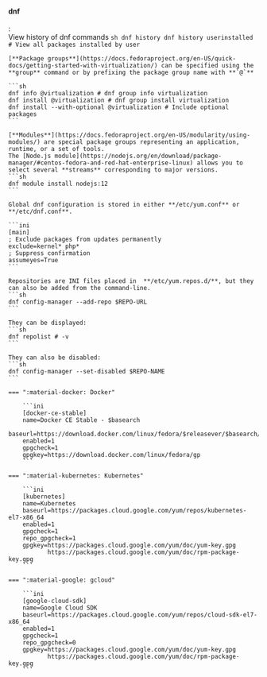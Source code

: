 #### dnf
:   
    View history of dnf commands
    ```sh
    dnf history
    dnf history userinstalled # View all packages installed by user
    ```

    [**Package groups**](https://docs.fedoraproject.org/en-US/quick-docs/getting-started-with-virtualization/) can be specified using the **group** command or by prefixing the package group name with **`@`**

    ```sh
    dnf info @virtualization # dnf group info virtualization
    dnf install @virtualization # dnf group install virtualization
    dnf install --with-optional @virtualization # Include optional packages
    ```

    [**Modules**](https://docs.fedoraproject.org/en-US/modularity/using-modules/) are special package groups representing an application, runtime, or a set of tools. 
    The [Node.js module](https://nodejs.org/en/download/package-manager/#centos-fedora-and-red-hat-enterprise-linux) allows you to select several **streams** corresponding to major versions.
    ```sh
    dnf module install nodejs:12
    ```

    Global dnf configuration is stored in either **/etc/yum.conf** or **/etc/dnf.conf**.

    ```ini
    [main]
    ; Exclude packages from updates permanently
    exclude=kernel* php*
    ; Suppress confirmation
    assumeyes=True
    ```

    Repositories are INI files placed in  **/etc/yum.repos.d/**, but they can also be added from the command-line.
    ```sh
    dnf config-manager --add-repo $REPO-URL
    ```

    They can be displayed:
    ```sh
    dnf repolist # -v
    ```

    They can also be disabled:
    ```sh
    dnf config-manager --set-disabled $REPO-NAME
    ```

    === ":material-docker: Docker"

        ```ini
        [docker-ce-stable]
        name=Docker CE Stable - $basearch
        baseurl=https://download.docker.com/linux/fedora/$releasever/$basearch/stable
        enabled=1
        gpgcheck=1
        gpgkey=https://download.docker.com/linux/fedora/gp
        ```

    === ":material-kubernetes: Kubernetes"

        ```ini
        [kubernetes]
        name=Kubernetes
        baseurl=https://packages.cloud.google.com/yum/repos/kubernetes-el7-x86_64
        enabled=1
        gpgcheck=1
        repo_gpgcheck=1
        gpgkey=https://packages.cloud.google.com/yum/doc/yum-key.gpg 
               https://packages.cloud.google.com/yum/doc/rpm-package-key.gpg
        ```

    === ":material-google: gcloud"

        ```ini
        [google-cloud-sdk]
        name=Google Cloud SDK
        baseurl=https://packages.cloud.google.com/yum/repos/cloud-sdk-el7-x86_64
        enabled=1
        gpgcheck=1
        repo_gpgcheck=0
        gpgkey=https://packages.cloud.google.com/yum/doc/yum-key.gpg
               https://packages.cloud.google.com/yum/doc/rpm-package-key.gpg
        ```
